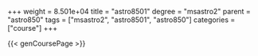 +++
weight = 8.501e+04
title = "astro8501"
degree = "msastro2"
parent = "astro850"
tags = ["msastro2", "astro8501", "astro850"]
categories = ["course"]
+++

{{< genCoursePage >}}

